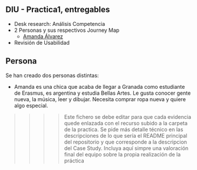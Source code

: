 ## DIU - Practica1, entregables


- Desk research: Análisis Competencia 
- 2 Personas y sus respectivos Journey Map
  - [Amanda Álvarez](Persona&UserJourneyMap1.pdf)
- Revisión de Usabilidad 

## Persona 


Se han creado dos personas distintas: 

- Amanda es una chica que acaba de llegar a Granada como estudiante de Erasmus, es argentina y estudia Bellas Artes. Le gusta conocer gente nueva, la música, leer y dibujar. Necesita comprar ropa nueva y quiere algo especial.

>>>> Este fichero se debe editar para que cada evidencia quede enlazada con el recurso subido a la carpeta de la practica. Se pide más detalle técnico en las descripciones de lo que sería el README principal del repositorio y que corresponde a la descripcion del Case Study.
>>>> Incluya aquí simpre una valoración final del equipo sobre la propia realización de la práctica
